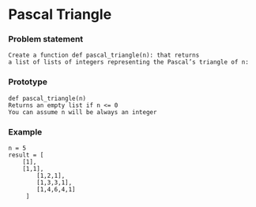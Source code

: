 # Pascal Triangle

### Problem statement
    Create a function def pascal_triangle(n): that returns
    a list of lists of integers representing the Pascal’s triangle of n:

### Prototype
    def pascal_triangle(n)
    Returns an empty list if n <= 0
    You can assume n will be always an integer

### Example
	n = 5
	result = [
		[1],
		[1,1],
	     	[1,2,1],
	     	[1,3,3,1],
	     	[1,4,6,4,1]
	     ]
